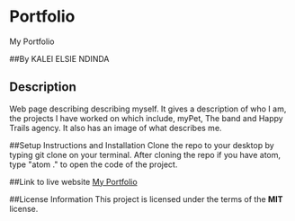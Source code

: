 # Portfolio
My Portfolio 

##By
KALEI ELSIE NDINDA

## Description
Web page describing describing myself. It gives a description of who I am, the projects I have worked on which include, myPet, The band
and Happy Trails agency. It also has an image of what describes me.

##Setup Instructions and Installation
Clone the repo to your desktop by typing git clone on your terminal.
After cloning the repo if you have atom, type "atom ." to open the code of the project.

##Link to live website
[My Portfolio](https://lcndinda.github.io/Portfolio/)

##License Information
This project is licensed under the terms of the **MIT** license.

